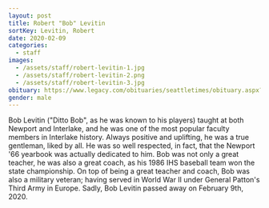 ```yaml
---
layout: post
title: Robert "Bob" Levitin
sortKey: Levitin, Robert
date: 2020-02-09
categories:
  - staff
images:
  - /assets/staff/robert-levitin-1.jpg
  - /assets/staff/robert-levitin-2.png
  - /assets/staff/robert-levitin-3.jpg
obituary: https://www.legacy.com/obituaries/seattletimes/obituary.aspx?n=robert-j-levitin-bob&pid=196010257
gender: male
---
```

Bob Levitin ("Ditto Bob", as he was known to his players) taught at both Newport and Interlake, and he was one of the most popular faculty members in Interlake history. Always positive and uplifting, he was a true gentleman, liked by all. He was so well respected, in fact, that the Newport '66 yearbook was actually dedicated to him. Bob was not only a great teacher, he was also a great coach, as his 1986 IHS baseball team won the state championship. On top of being a great teacher and coach, Bob was also a military veteran; having served in World War II under General Patton's Third Army in Europe. Sadly, Bob Levitin passed away on February 9th, 2020.
